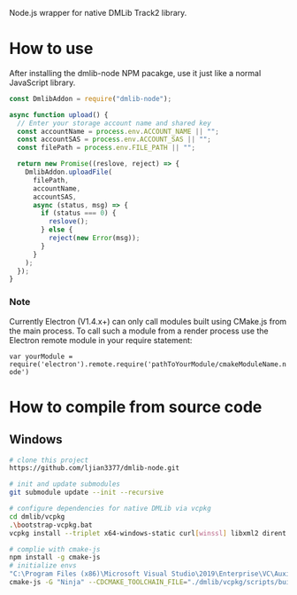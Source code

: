 Node.js wrapper for native DMLib Track2 library.

# How to use

After installing the dmlib-node NPM pacakge, use it just like a normal JavaScript library.

```js
const DmlibAddon = require("dmlib-node");

async function upload() {
  // Enter your storage account name and shared key
  const accountName = process.env.ACCOUNT_NAME || "";
  const accountSAS = process.env.ACCOUNT_SAS || "";
  const filePath = process.env.FILE_PATH || "";

  return new Promise((reslove, reject) => {
    DmlibAddon.uploadFile(
      filePath,
      accountName,
      accountSAS,
      async (status, msg) => {
        if (status === 0) {
          reslove();
        } else {
          reject(new Error(msg));
        }
      }
    );
  });
}
```

### Note

Currently Electron (V1.4.x+) can only call modules built using CMake.js from the main process. To call such a module from a render process use the Electron remote module in your require statement:

`var yourModule = require('electron').remote.require('pathToYourModule/cmakeModuleName.node')`

# How to compile from source code

## Windows

```bash
# clone this project
https://github.com/ljian3377/dmlib-node.git

# init and update submodules
git submodule update --init --recursive

# configure dependencies for native DMLib via vcpkg
cd dmlib/vcpkg
.\bootstrap-vcpkg.bat
vcpkg install --triplet x64-windows-static curl[winssl] libxml2 dirent

# complie with cmake-js
npm install -g cmake-js
# initialize envs
"C:\Program Files (x86)\Microsoft Visual Studio\2019\Enterprise\VC\Auxiliary\Build\vcvars64.bat"
cmake-js -G "Ninja" --CDCMAKE_TOOLCHAIN_FILE="./dmlib/vcpkg/scripts/buildsystems/vcpkg.cmake" --CDVCPKG_TARGET_TRIPLET="x64-windows-static" --CDBUILD_CURL_TRANSPORT=ON --CDBUILD_DMLIB_TESTS=OFF --CDBUILD_DMLIB_SAMPLES=OFF  --CDINSTALL_GTEST=OFF --CDBUILD_TESTING=OFF --CDBUILD_STORAGE_SAMPLES=OFF rebuild
```
